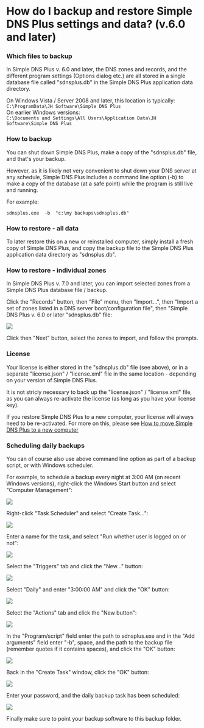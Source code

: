 ﻿---
category: 1
frontpage: false
comments: true
vgroup: 4
vname: v.6.0 and later
vsort: 1
created-utc: 2019-01-01
modified-utc: 2021-10-07
---
# How do I backup and restore Simple DNS Plus settings and data? (v.6.0 and later)

### Which files to backup 

In Simple DNS Plus v. 6.0 and later, the DNS zones and records, and the different program settings (Options dialog etc.) are all stored in a single database file called "sdnsplus.db" in the Simple DNS Plus application data directory.

On Windows Vista / Server 2008 and later, this location is typically:\
`C:\ProgramData\JH Software\Simple DNS Plus`\
On earlier Windows versions:\
`C:\Documents and Settings\All Users\Application Data\JH Software\Simple DNS Plus`

### How to backup

You can shut down Simple DNS Plus, make a copy of the "sdnsplus.db" file, and that's your backup.

However, as it is likely not very convenient to shut down your DNS server at any schedule, Simple DNS Plus includes a command line option (-b) to make a copy of the database (at a safe point) while the program is still live and running.

For example:

`sdnsplus.exe  -b  "c:\my backups\sdnsplus.db"`

### How to restore - all data

To later restore this on a new or reinstalled computer, simply install a fresh copy of Simple DNS Plus, and copy the backup file to the Simple DNS Plus application data directory as "sdnsplus.db".

### How to restore - individual zones

In Simple DNS Plus v. 7.0 and later, you can import selected zones from a Simple DNS Plus database file / backup.

Click the "Records" button, then "File" menu, then "Import...", then "Import a set of zones listed in a DNS server boot/configuration file", then "Simple DNS Plus v. 6.0 or later "sdnsplus.db" file:

![](img/50/1.png)

Click then "Next" button, select the zones to import, and follow the prompts.

### License

Your license is either stored in the "sdnsplus.db" file (see above), or in a separate "license.json" / "license.xml" file in the same location - depending on your version of Simple DNS Plus.

It is not stricly necessary to back up the "license.json" / "license.xml" file, as you can always re-activate the license (as long as you have your license key).

If you restore Simple DNS Plus to a new computer, your license will always need to be re-activated. 
For more on this, please see [How to move Simple DNS Plus to a new computer](/kb/69)


### Scheduling daily backups

You can of course also use above command line option as part of a backup script, or with Windows scheduler.

For example, to schedule a backup every night at 3:00 AM (on recent Windows versions), right-click the Windows Start button and select "Computer Management":

![](img/50/2.png)

Right-click "Task Scheduler" and select "Create Task...":

![](img/50/3.png)

Enter a name for the task, and select "Run whether user is logged on or not":

![](img/50/4.png)

Select the "Triggers" tab and click the "New..." button:

![](img/50/5.png)

Select "Daily" and enter "3:00:00 AM" and click the "OK" button:

![](img/50/6.png)

Select the "Actions" tab and click the "New button":

![](img/50/7.png)

In the "Program/script" field enter the path to sdnsplus.exe and in the "Add arguments" field enter "-b", space, and the path to the backup file (remember quotes if it contains spaces), and click the "OK" button:

![](img/50/8.png)

Back in the "Create Task" window, click the "OK" button:

![](img/50/9.png)

Enter your password, and the daily backup task has been scheduled:

![](img/50/10.png)

Finally make sure to point your backup software to this backup folder.